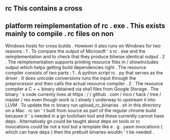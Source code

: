 #
rc
This
contains
a
cross
-
platform
reimplementation
of
rc
.
exe
.
This
exists
mainly
to
compile
.
rc
files
on
non
-
Windows
hosts
for
cross
builds
.
However
it
also
runs
on
Windows
for
two
reasons
:
1
.
To
compare
the
output
of
Microsoft
'
s
rc
.
exe
and
the
reimplementation
and
to
check
that
they
produce
bitwise
identical
output
.
2
.
The
reimplementation
supports
printing
resource
files
in
/
showIncludes
output
which
helps
getting
build
dependencies
right
.
The
resource
compiler
consists
of
two
parts
:
1
.
A
python
script
rc
.
py
that
serves
as
the
driver
.
It
does
unicode
conversions
runs
the
input
through
the
preprocessor
and
then
calls
the
actual
resource
compiler
.
2
.
The
resource
compiler
a
C
+
+
binary
obtained
via
sha1
files
from
Google
Storage
.
The
binary
'
s
code
currenty
lives
at
https
:
/
/
github
.
com
/
nico
/
hack
/
tree
/
master
/
res
even
though
work
is
(
slowly
)
underway
to
upstream
it
into
LLVM
.
To
update
the
rc
binary
run
upload_rc_binaries
.
sh
in
this
directory
on
a
Mac
.
rc
isn
'
t
built
from
source
as
part
of
the
regular
chrome
build
because
it
'
s
needed
in
a
gn
toolchain
tool
and
these
currently
cannot
have
deps
.
Alternatively
gn
could
be
taught
about
deps
on
tools
or
rc
invocations
could
be
not
a
tool
but
a
template
like
e
.
g
.
yasm
invocations
(
which
can
have
deps
)
then
the
prebuilt
binaries
wouldn
'
t
be
needed
.
